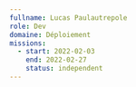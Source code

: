 ```yaml
---
fullname: Lucas Paulautrepole
role: Dev
domaine: Déploiement
missions:
  - start: 2022-02-03
    end: 2022-02-27
    status: independent
---
```


